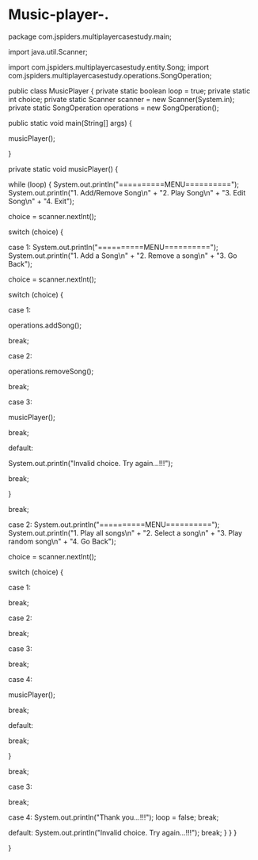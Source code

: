 # Music-player-. 
package com.jspiders.multiplayercasestudy.main;

import java.util.Scanner;

import com.jspiders.multiplayercasestudy.entity.Song; import com.jspiders.multiplayercasestudy.operations.SongOperation;

public class MusicPlayer { private static boolean loop = true; private static int choice; private static Scanner scanner = new Scanner(System.in); private static SongOperation operations = new SongOperation();

public static void main(String[] args) {

musicPlayer();

}

private static void musicPlayer() {

while (loop) { System.out.println("==========MENU=========="); System.out.println("1. Add/Remove Song\n" + "2. Play Song\n" + "3. Edit Song\n" + "4. Exit");

choice = scanner.nextInt();

switch (choice) {

case 1: System.out.println("==========MENU=========="); System.out.println("1. Add a Song\n" + "2. Remove a song\n" + "3. Go Back");

choice = scanner.nextInt();

switch (choice) {

case 1:

 operations.addSong();

 break;

case 2:

 operations.removeSong();

 break;

 

case 3:

 musicPlayer();

 break;

 

default:

 System.out.println("Invalid choice. Try again...!!!");

 break;

}

break;

case 2: System.out.println("==========MENU=========="); System.out.println("1. Play all songs\n" + "2. Select a song\n" + "3. Play random song\n" + "4. Go Back");

choice = scanner.nextInt();

switch (choice) {

case 1:

 

 break;

case 2:

 

 break;

 

case 3:

 

 break;

 

case 4:

 musicPlayer();

 break;

 

default:

 break;

}

break;

case 3:

break;

case 4: System.out.println("Thank you...!!!"); loop = false; break;

default: System.out.println("Invalid choice. Try again...!!!"); break; } } }

}
